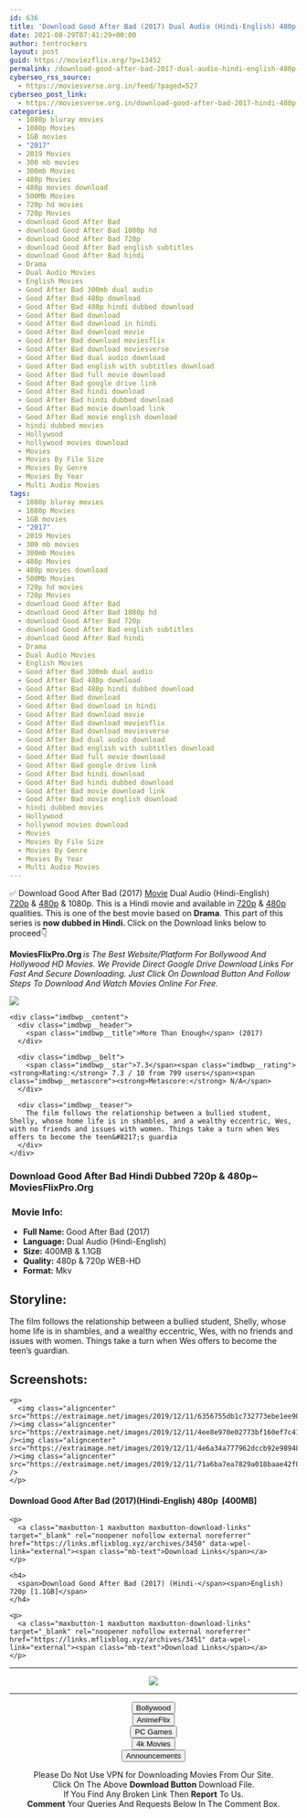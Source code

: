```yaml
---
id: 636
title: 'Download Good After Bad (2017) Dual Audio (Hindi-English) 480p [400MB] || 720p [1.1GB]'
date: 2021-08-29T07:41:29+00:00
author: tentrockers
layout: post
guid: https://moviezflix.org/?p=13452
permalink: /download-good-after-bad-2017-dual-audio-hindi-english-480p-400mb-720p-1-1gb/
cyberseo_rss_source:
  - https://moviesverse.org.in/feed/?paged=527
cyberseo_post_link:
  - https://moviesverse.org.in/download-good-after-bad-2017-hindi-480p-720p/
categories:
  - 1080p bluray movies
  - 1080p Movies
  - 1GB movies
  - "2017"
  - 2019 Movies
  - 300 mb movies
  - 300mb Movies
  - 480p Movies
  - 480p movies download
  - 500Mb Movies
  - 720p hd movies
  - 720p Movies
  - download Good After Bad
  - download Good After Bad 1080p hd
  - download Good After Bad 720p
  - download Good After Bad english subtitles
  - download Good After Bad hindi
  - Drama
  - Dual Audio Movies
  - English Movies
  - Good After Bad 300mb dual audio
  - Good After Bad 480p download
  - Good After Bad 480p hindi dubbed download
  - Good After Bad download
  - Good After Bad download in hindi
  - Good After Bad download movie
  - Good After Bad download moviesflix
  - Good After Bad download moviesverse
  - Good After Bad dual audio download
  - Good After Bad english with subtitles download
  - Good After Bad full movie download
  - Good After Bad google drive link
  - Good After Bad hindi download
  - Good After Bad hindi dubbed download
  - Good After Bad movie download link
  - Good After Bad movie english download
  - hindi dubbed movies
  - Hollywood
  - hollywood movies download
  - Movies
  - Movies By File Size
  - Movies By Genre
  - Movies By Year
  - Multi Audio Movies
tags:
  - 1080p bluray movies
  - 1080p Movies
  - 1GB movies
  - "2017"
  - 2019 Movies
  - 300 mb movies
  - 300mb Movies
  - 480p Movies
  - 480p movies download
  - 500Mb Movies
  - 720p hd movies
  - 720p Movies
  - download Good After Bad
  - download Good After Bad 1080p hd
  - download Good After Bad 720p
  - download Good After Bad english subtitles
  - download Good After Bad hindi
  - Drama
  - Dual Audio Movies
  - English Movies
  - Good After Bad 300mb dual audio
  - Good After Bad 480p download
  - Good After Bad 480p hindi dubbed download
  - Good After Bad download
  - Good After Bad download in hindi
  - Good After Bad download movie
  - Good After Bad download moviesflix
  - Good After Bad download moviesverse
  - Good After Bad dual audio download
  - Good After Bad english with subtitles download
  - Good After Bad full movie download
  - Good After Bad google drive link
  - Good After Bad hindi download
  - Good After Bad hindi dubbed download
  - Good After Bad movie download link
  - Good After Bad movie english download
  - hindi dubbed movies
  - Hollywood
  - hollywood movies download
  - Movies
  - Movies By File Size
  - Movies By Genre
  - Movies By Year
  - Multi Audio Movies
---
```

<div class="thecontent clearfix">
  <p>
    ✅ Download Good After Bad (2017) <a href="https://moviesverse.org.in/category/movies/" data-wpel-link="internal">Movie</a> Dual Audio (Hindi-English) <a href="https://moviesverse.org.in/720p-movies/" data-wpel-link="internal">720p</a>&nbsp;&&nbsp;<a href="https://moviesverse.org.in/480p-movies/" data-wpel-link="internal">480p</a> & 1080p. This is a Hindi movie and available in <a href="https://moviesverse.org.in/720p-movies/" data-wpel-link="internal">720p</a>&nbsp;&&nbsp;<a href="https://moviesverse.org.in/480p-movies/" data-wpel-link="internal">480p</a> qualities. This is one of the best movie based on <strong>Drama</strong>. This part of this series is <strong>now dubbed in <span>Hindi.&nbsp;</span></strong><span>Click on the Download links below to proceed👇</span>
  </p>
  
  <p>
    <strong><span>MoviesFlixPro.Org&nbsp;</span></strong><em>is The Best Website/Platform For Bollywood And Hollywood HD Movies. We Provide Direct Google Drive Download Links For Fast And Secure Downloading. Just Click On Download Button And Follow Steps To&nbsp;Download And Watch Movies Online For Free.</em>
  </p>
  
  <div class="imdbwp imdbwp--movie dark">
    <div class="imdbwp__thumb">
      <a class="imdbwp__link" target="_blank" title="More Than Enough" href="https://www.imdb.com/title/tt5020744/" rel="nofollow external noopener noreferrer" data-wpel-link="external"><img class="imdbwp__img" src="https://m.media-amazon.com/images/M/MV5BOTBjODJiMWUtMmE2Yy00YmU3LTk0ZWUtYmZhNDIwZjJkN2JhXkEyXkFqcGdeQXVyMjM5NDM1MTE@._V1_SX300.jpg" /></a>
    </div>
    
    <div class="imdbwp__content">
      <div class="imdbwp__header">
        <span class="imdbwp__title">More Than Enough</span> (2017)
      </div>
      
      <div class="imdbwp__belt">
        <span class="imdbwp__star">7.3</span><span class="imdbwp__rating"><strong>Rating:</strong> 7.3 / 10 from 799 users</span><span class="imdbwp__metascore"><strong>Metascore:</strong> N/A</span>
      </div>
      
      <div class="imdbwp__teaser">
        The film follows the relationship between a bullied student, Shelly, whose home life is in shambles, and a wealthy eccentric, Wes, with no friends and issues with women. Things take a turn when Wes offers to become the teen&#8217;s guardia
      </div>
    </div>
  </div>
  
  <h3>
    <span>Download Good After Bad Hindi Dubbed 720p & 480p~ MoviesFlixPro.Org</span>
  </h3>
  
  <h3>
    <span>&nbsp;Movie Info:&nbsp;</span>
  </h3>
  
  <ul>
    <li>
      <strong>Full Name: </strong>Good After Bad (2017)
    </li>
    <li>
      <strong>Language:</strong> Dual Audio (Hindi-English)
    </li>
    <li>
      <strong>Size:</strong> 400MB & 1.1GB
    </li>
    <li>
      <strong>Quality:</strong> 480p & 720p WEB-HD
    </li>
    <li>
      <strong>Format:</strong>&nbsp;Mkv
    </li>
  </ul>
  
  <h2>
    <span>Storyline:</span>
  </h2>
  
  <p>
    The film follows the relationship between a bullied student, Shelly, whose home life is in shambles, and a wealthy eccentric, Wes, with no friends and issues with women. Things take a turn when Wes offers to become the teen’s guardian.
  </p>
  
  <div class="summary_text">
    <h2>
      <span>Screenshots:</span>
    </h2>
    
    <p>
      <img class="aligncenter" src="https://extraimage.net/images/2019/12/11/6356755db1c732773ebe1ee90788615e.jpg" /><img class="aligncenter" src="https://extraimage.net/images/2019/12/11/4ee8e970e02773bf160ef7c4189f55a0.jpg" /><img class="aligncenter" src="https://extraimage.net/images/2019/12/11/4e6a34a777962dccb92e989482098cff.jpg" /><img class="aligncenter" src="https://extraimage.net/images/2019/12/11/71a6ba7ea7829a018baae42f01506be4.jpg" />
    </p>
  </div>
  
  <div class="inline canwrap">
    <h4>
      <span>Download Good After Bad (2017)(Hindi-English) </span><span>480p&nbsp; [400MB]</span>
    </h4>
    
    <p>
      <a class="maxbutton-1 maxbutton maxbutton-download-links" target="_blank" rel="noopener nofollow external noreferrer" href="https://links.mflixblog.xyz/archives/3450" data-wpel-link="external"><span class="mb-text">Download Links</span></a>
    </p>
    
    <h4>
      <span>Download Good After Bad (2017) (Hindi-</span><span>English) 720p [1.1GB]</span>
    </h4>
    
    <p>
      <a class="maxbutton-1 maxbutton maxbutton-download-links" target="_blank" rel="noopener nofollow external noreferrer" href="https://links.mflixblog.xyz/archives/3451" data-wpel-link="external"><span class="mb-text">Download Links</span></a>
    </p>
  </div>
</div>

<center>
  </p> 
  
  <hr />
  
  <p>
    <a href="http://gdrivepro.xyz/join.php" data-wpel-link="external" target="_blank" rel="nofollow external noopener noreferrer"><img src="https://i.imgur.com/FhMdWdW.png" /></a>
  </p>
  
  <hr />
  
  <p>
    <a href="https://dogemovies.xyz" target="_blank" data-wpel-link="external" rel="nofollow external noopener noreferrer"><button class="button button5">Bollywood</button></a><br /> <a href="https://animeflix.in" target="_blank" data-wpel-link="external" rel="nofollow external noopener noreferrer"><button class="button button5">AnimeFlix</button></a><br /> <a href="https://gamesflix.net/" target="_blank" data-wpel-link="external" rel="nofollow external noopener noreferrer"><button class="button button5">PC Games</button></a><br /> <a href="https://uhdmovies.in" target="_blank" data-wpel-link="external" rel="nofollow external noopener noreferrer"><button class="button button5">4k Movies</button></a><br /> <a href="https://moviesverse.org.in/announcements/" target="_blank" data-wpel-link="internal" rel="noopener"><button class="button button5">Announcements</button></a>
  </p>
  
  <div class="alert alert-danger">
    Please Do Not Use VPN for Downloading Movies From Our Site.
  </div>
  
  <div class="alert alert-success">
    Click On The Above <strong>Download Button</strong> Download File.
  </div>
  
  <div class="alert alert-warning">
    If You Find Any Broken Link Then <strong>Report</strong> To Us.
  </div>
  
  <div class="alert alert-info">
    <strong>Comment</strong> Your Queries And Requests Below In The Comment Box.
  </div>
  
  <p>
    </center>
  </p>